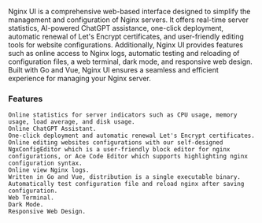 Nginx UI is a comprehensive web-based interface designed to simplify the management and configuration of Nginx servers. It offers real-time server statistics, AI-powered ChatGPT assistance, one-click deployment, automatic renewal of Let's Encrypt certificates, and user-friendly editing tools for website configurations. Additionally, Nginx UI provides features such as online access to Nginx logs, automatic testing and reloading of configuration files, a web terminal, dark mode, and responsive web design. Built with Go and Vue, Nginx UI ensures a seamless and efficient experience for managing your Nginx server.

### Features

    Online statistics for server indicators such as CPU usage, memory usage, load average, and disk usage.
    Online ChatGPT Assistant.
    One-click deployment and automatic renewal Let's Encrypt certificates.
    Online editing websites configurations with our self-designed NgxConfigEditor which is a user-friendly block editor for nginx configurations, or Ace Code Editor which supports highlighting nginx configuration syntax.
    Online view Nginx logs.
    Written in Go and Vue, distribution is a single executable binary.
    Automatically test configuration file and reload nginx after saving configuration.
    Web Terminal.
    Dark Mode.
    Responsive Web Design.